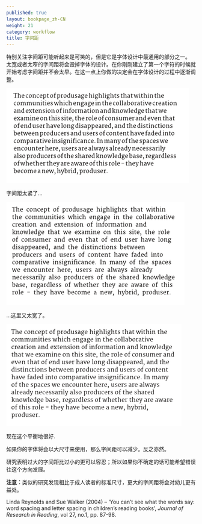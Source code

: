 ```yaml
---
published: true
layout: bookpage_zh-CN
weight: 21
category: workflow
title: 字间距
---
```


特别关注字间距可能听起来是可笑的，但是它是字体设计中最通用的部分之一。
太宽或者太窄的字间距将会毁掉字体的设计。在你刚刚建立了第一个字符的时候就开始考虑字间距并不会太早。在这一点上你做的决定会在字体设计的过程中逐渐调整。

<img src="../en-US/images/Screen%20Shot%202012-12-06%20at%204.51.42%20PM.png" alt height="251" width="486">

字间距太紧了&hellip;

<img src="../en-US/images/Screen%20Shot%202012-12-06%20at%204.51.16%20PM.png" alt height="273" width="474">

&hellip;这里又太宽了。

<img src="../en-US/images/Screen%20Shot%202012-12-06%20at%204.49.50%20PM.png" alt height="270" width="466">

现在这个平衡地很好.

如果你的字体将会以大尺寸来使用，那么字间距可以减少。反之亦然。

研究表明过大的字间距比过小的更可以容忍；所以如果你不确定的话可能希望错误往这个方向发展。

<div class="note"><p><b>注意：</b>类似的研究发现相比于成人读者的标准尺寸，更大的字间距将会对幼儿更有益处。</p>

<p>Linda Reynolds and Sue Walker (2004) &ndash; ‘You can’t see what the words say: word spacing and
letter spacing in children’s reading books’, <i>Journal of Research in Reading</i>, vol 27, no.1,
pp. 87-98.</p></div>
